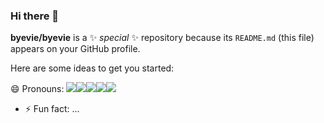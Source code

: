 ### Hi there 👋

**byevie/byevie** is a ✨ _special_ ✨ repository because its `README.md` (this file) appears on your GitHub profile.

Here are some ideas to get you started:

<!-- - 🔭 I’m currently working on ...
- 🌱 I’m currently learning ...
- 👯 I’m looking to collaborate on ...
- 🤔 I’m looking for help with ...
- 💬 Ask me about ...
- 📫 How to reach me: ... -->
😄 Pronouns: 
<img src="https://img.shields.io/badge/PhotoShop-white?style=for-the-badge&logo=Adobe Photoshop&logoColor=31A8FF"/><img src="https://img.shields.io/badge/Illustrator-white?style=for-the-badge&logo=Adobe Illustrator&logoColor=FF9A00"/><img src="https://img.shields.io/badge/HTML-white?style=for-the-badge&logo=HTML5&logoColor=E34F26"/><img src="https://img.shields.io/badge/CSS-white?style=for-the-badge&logo=CSS3&logoColor=1572B6"/><img src="https://img.shields.io/badge/JavaScript-white?style=for-the-badge&logo=JavaScript&logoColor=F7DF1E"/>
- ⚡ Fun fact: ...
